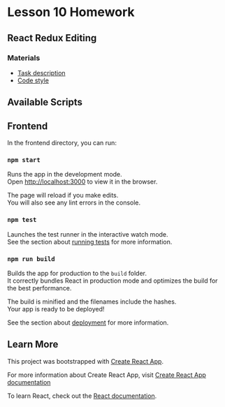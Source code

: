 # Lesson 10 Homework

## React Redux Editing

### Materials

- [Task description](https://github.com/netology-code/ra16-homeworks/tree/master/redux/editing)
- [Code style](https://github.com/netology-code/codestyle)

## Available Scripts

## Frontend

In the frontend directory, you can run:

### `npm start`

Runs the app in the development mode.\
Open [http://localhost:3000](http://localhost:3000) to view it in the browser.

The page will reload if you make edits.\
You will also see any lint errors in the console.

### `npm test`

Launches the test runner in the interactive watch mode.\
See the section about [running tests](https://facebook.github.io/create-react-app/docs/running-tests) for more information.

### `npm run build`

Builds the app for production to the `build` folder.\
It correctly bundles React in production mode and optimizes the build for the best performance.

The build is minified and the filenames include the hashes.\
Your app is ready to be deployed!

See the section about [deployment](https://facebook.github.io/create-react-app/docs/deployment) for more information.

## Learn More

This project was bootstrapped with [Create React App](https://github.com/facebook/create-react-app).

For more information about Create React App, visit [Create React App documentation](https://create-react-app.dev)

To learn React, check out the [React documentation](https://reactjs.org/).

